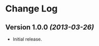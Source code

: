 Change Log
==========

Version 1.0.0 *(2013-03-26)*
----------------------------

* Initial release.
